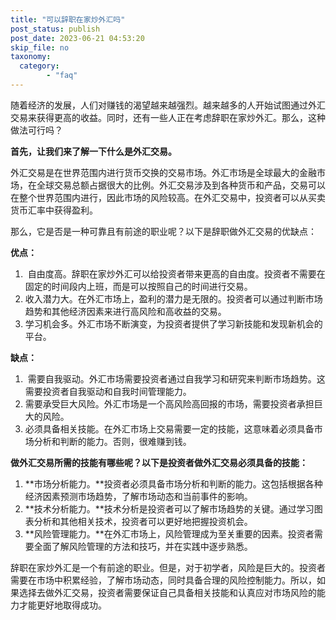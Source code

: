 ```yaml
---
title: "可以辞职在家炒外汇吗"
post_status: publish
post_date: 2023-06-21 04:53:20
skip_file: no
taxonomy:
  category:
        - "faq"
---
```


随着经济的发展，人们对赚钱的渴望越来越强烈。越来越多的人开始试图通过外汇交易来获得更高的收益。同时，还有一些人正在考虑辞职在家炒外汇。那么，这种做法可行吗？

**首先，让我们来了解一下什么是外汇交易。**

外汇交易是在世界范围内进行货币交换的交易市场。外汇市场是全球最大的金融市场，在全球交易总额占据很大的比例。外汇交易涉及到各种货币和产品，交易可以在整个世界范围内进行，因此市场的风险较高。在外汇交易中，投资者可以从买卖货币汇率中获得盈利。

那么，它是否是一种可靠且有前途的职业呢？以下是辞职做外汇交易的优缺点：

**优点：**

1.  自由度高。辞职在家炒外汇可以给投资者带来更高的自由度。投资者不需要在固定的时间段内上班，而是可以按照自己的时间进行交易。
2. 收入潜力大。在外汇市场上，盈利的潜力是无限的。投资者可以通过判断市场趋势和其他经济因素来进行高风险和高收益的交易。
3. 学习机会多。外汇市场不断演变，为投资者提供了学习新技能和发现新机会的平台。

**缺点：**

1.  需要自我驱动。外汇市场需要投资者通过自我学习和研究来判断市场趋势。这需要投资者自我驱动和自我时间管理能力。
2. 需要承受巨大风险。外汇市场是一个高风险高回报的市场，需要投资者承担巨大的风险。
3. 必须具备相关技能。在外汇市场上交易需要一定的技能，这意味着必须具备市场分析和判断的能力。否则，很难赚到钱。

**做外汇交易所需的技能有哪些呢？以下是投资者做外汇交易必须具备的技能：**

1. **市场分析能力。**投资者必须具备市场分析和判断的能力。这包括根据各种经济因素预测市场趋势，了解市场动态和当前事件的影响。
2. **技术分析能力。**技术分析是投资者可以了解市场趋势的关键。通过学习图表分析和其他相关技术，投资者可以更好地把握投资机会。
3. **风险管理能力。**在外汇市场上，风险管理成为至关重要的因素。投资者需要全面了解风险管理的方法和技巧，并在实践中逐步熟悉。

辞职在家炒外汇是一个有前途的职业。但是，对于初学者，风险是巨大的。投资者需要在市场中积累经验，了解市场动态，同时具备合理的风险控制能力。所以，如果选择去做外汇交易，投资者需要保证自己具备相关技能和认真应对市场风险的能力才能更好地取得成功。
